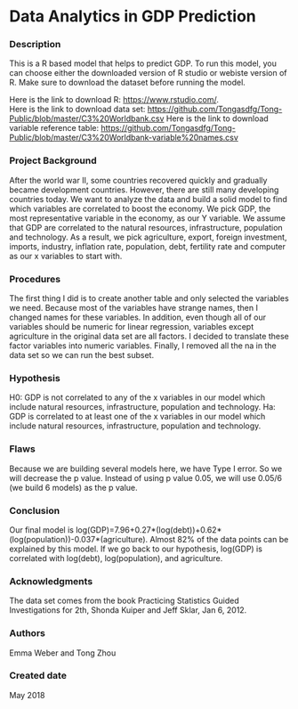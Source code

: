 # Data Analytics in GDP Prediction   

### Description
This is a R based model that helps to predict GDP. To run this model, you can choose either the downloaded version of R studio or webiste version of R. Make sure to download the dataset before running the model. 

Here is the link to download R:                        https://www.rstudio.com/.  
Here is the link to download data set:                 https://github.com/Tongasdfg/Tong-Public/blob/master/C3%20Worldbank.csv 
Here is the link to download variable reference table: https://github.com/Tongasdfg/Tong-Public/blob/master/C3%20Worldbank-variable%20names.csv 

### Project Background
After the world war II, some countries recovered quickly and gradually became development countries. However, there are still many developing countries today. We want to analyze the data and build a solid model to find which variables are correlated to boost the economy. We pick GDP, the most representative variable in the economy, as our Y variable. We assume that GDP are correlated to the natural resources, infrastructure, population and technology.  As a result, we pick agriculture, export, foreign investment, imports, industry, inflation rate, population, debt, fertility rate and computer as our x variables to start with. 

### Procedures
The first thing I did is to create another table and only selected the variables we need. Because most of the variables have strange names, then I changed names for these variables. In addition, even though all of our variables should be numeric for linear regression, variables except agriculture in the original data set are all factors. I decided to translate these factor variables into numeric variables. Finally, I removed all the na in the data set so we can run the best subset.

### Hypothesis
H0: GDP is not correlated to any of the x variables in our model which include natural resources, infrastructure, population and technology. 
Ha: GDP is correlated to at least one of the x variables in our model which include natural resources, infrastructure, population and technology.

### Flaws
Because we are building several models here, we have Type I error. So we will decrease the p value. Instead of using p value 0.05, we will use 0.05/6 (we build 6 models) as the p value.

### Conclusion
Our final model is log(GDP)=7.96+0.27*(log(debt))+0.62*(log(population))-0.037*(agriculture). Almost 82% of the data points can be explained by this model. 
If we go back to our hypothesis, log(GDP) is correlated with log(debt), log(population), and agriculture. 

### Acknowledgments
The data set comes from the book Practicing Statistics Guided Investigations for 2th, Shonda Kuiper and Jeff Sklar, Jan 6, 2012.

### Authors
Emma Weber and Tong Zhou

### Created date
May 2018



